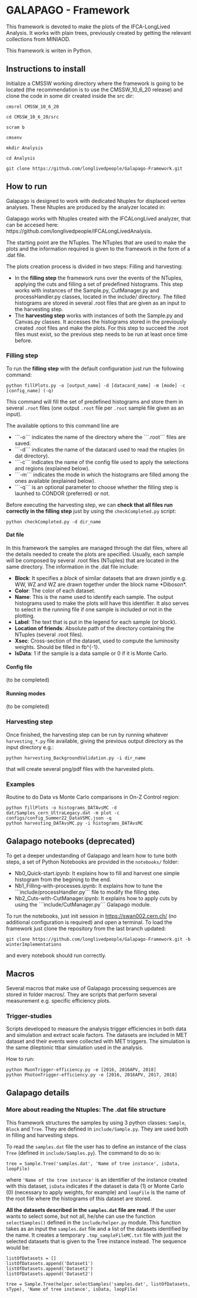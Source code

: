# GALAPAGO - Framework

This framework is devoted to make the plots of the IFCA-LongLived Analysis. It works with plain trees, previously created by getting the relevant collections from MINIAOD.

This framework is writen in Python.

## Instructions to install

Initialize a CMSSW working directory where the framework is going to be located (the recommendation is to use the CMSSW_10_6_20 release) and clone the code in some dir created inside the src dir:

```
cmsrel CMSSW_10_6_20

cd CMSSW_10_6_20/src

scram b

cmsenv

mkdir Analysis

cd Analysis

git clone https://github.com/longlivedpeople/Galapago-Framework.git

```


## How to run

Galapago is designed to work with dedicated Ntuples for displaced vertex analyses. These Ntuples are produced by the analyzer located in:

<p> Galapago works with Ntuples created with the IFCALongLived analyzer, that can be accesed here: https://github.com/longlivedpeople/IFCALongLivedAnalysis.</p>

The starting point are the NTuples. The NTuples that are used to make the plots and the information required is given to the framework in the form of a .dat file.

<p>The plots creation process is divided in two steps: Filling and harvesting:</p>
<ul> 
  <li> In the <strong>filling step</strong> the framework runs over the events of the NTuples, applying the cuts and filling a set of predefined histograms. This step works with instances of the Sample.py, CutManager.py and processHandler.py classes, located in the include/ directory. The filled histograms are stored in several .root files that are given as an input to the harvesting step.</li>
  <li> The <strong>harvesting step</strong> works with instances of both the Sample.py and Canvas.py classes. It accesses the histograms stored in the previously created .root files and make the plots. For this step to succeed the .root files must exist, so the previous step needs to be run at least once time before.</li>
</ul>


### Filling step

To run the <strong>filling step</strong> with the default configuration just run the following command:
```
python fillPlots.py -o [output_name] -d [datacard_name] -m [mode] -c [config_name] (-q)
```
This command will fill the set of predefined histograms and store them in several ```.root``` files (one output ```.root``` file per ```.root``` sample file given as an input).
 
<p> The available options to this command line are </p>
<ul>
  <li> ```-o``` indicates the name of the directory where the ```.root``` files are saved.</li>
  <li> ```-d``` indicates the name of the datacard used to read the ntuples (in dat directory).</li>
  <li> ```-c``` indicates the name of the config file used to apply the selections and regions (explained below).</li>
  <li> ```-m``` indicates the mode in which the histograms are filled among the ones available (explained below).</li>
  <li> ```-q``` is an optional parameter to choose whether the filling step is launhed to CONDOR (preferred) or not.</li>
</ul> 

Before executing the harvesting step, we can <strong>check that all files run correctly in the filling step</strong> just by using the ```checkCompleted.py``` script:
```
python checkCompleted.py -d dir_name
```

#### Dat file

<p> In this framework the samples are managed through the dat files, where all the details needed to create the plots are specified. Usually, each sample will be composed by several .root files (NTuples) that are located in the same directory. The information in the .dat file include: </p>
<ul>
  <li> <strong>Block</strong>: It specifies a <em>block</em> of similar datasets that are drawn jointly e.g. WW, WZ and WZ are drawn together under the block name *Diboson*.</li>
  <li> <strong>Color</strong>: The color of each dataset. </li>
  <li> <strong>Name</strong>: This is the name used to identify each sample. The output histograms used to make the plots will have this identifier. It also serves to select in the running file if one sample is included or not in the plotting.</li>
  <li> <strong>Label</strong>: The text that is put in the legend for each sample (or block). </li>
  <li> <strong>Location of friends</strong>: Absolute path of the directory containing the NTuples (several .root files). </li>
  <li> <strong>Xsec</strong>: Cross-section of the dataset, used to compute the luminosity weights. Should be filled in fb^{-1}.</li>
  <li> <strong>IsData</strong>: 1 if the sample is a data sample or 0 if it is Monte Carlo.</li>
</ul>

#### Config file

(to be completed)

#### Running modes

(to be completed)

### Harvesting step

Once finished, the harvesting step can be run by running whatever ```harvesting_*.py``` file available, giving the previous output directory as the input directory e.g.:
```
python harvesting_BackgroundValidation.py -i dir_name 
```
that will create several png/pdf files with the harvested plots.

### Examples

Routine to do Data vs Monte Carlo comparisons in On-Z Control region:
```
python fillPlots -o histograms_DATAvsMC -d dat/Samples_cern_UltraLegacy.dat -m plot -c configs/config_Summer22_DataVSMC.json -q
python harvesting_DATAvsMC.py -i histograms_DATAvsMC 
```

## Galapago notebooks (deprecated)

To get a deeper undestanding of Galapago and learn how to tune both steps, a set of Python Notebooks are provided in the ```notebooks/``` folder:
<ul>
  <li> Nb0_Quick-start.ipynb: It explains how to fill and harvest one simple histogram from the begining to the end.</li>
  <li> Nb1_Filling-with-processes.ipynb: It explains how to tune the ```include/processHandler.py``` file to modify the filling step.</li>
  <li> Nb2_Cuts-with-CutManager.ipynb: It explains how to apply cuts by using the ```include/CutManager.py``` Galapago module.</li>
</ul>

To run the notebooks, just init session in https://swan002.cern.ch/ (no additional configuration is required) and open a terminal. To load the framework just clone the repository from the last branch updated:
```
git clone https://github.com/longlivedpeople/Galapago-Framework.git -b winterImplementations
```
and every notebook should run correctly.

## Macros

Several macros that make use of Galapago processing sequences are stored in folder macros/. They are scripts that perform several measurement e.g. specific efficiency plots.

### Trigger-studies

Scripts developed to measure the analysis trigger efficiencies in both data and simulation and extract scale factors. The datasets are included in MET dataset and their events were collected with MET triggers. The simulation is the same dileptonic ttbar simulation used in the analysis.

How to run:
```
python MuonTrigger-efficiency.py -e [2016, 2016APV, 2018]
python PhotonTrigger-efficiency.py -e [2016, 2016APV, 2017, 2018]
```


## Galapago details

### More about reading the Ntuples: The .dat file structure

This framework structures the samples by using 3 python classes: ```Sample```, ```Block``` and ```Tree```. They are defined in ```include/Sample.py```. They are used both in filling and harvesting steps.

To read the ```samples.dat``` file the user has to define an instance of the class ```Tree``` (defined in ```include/Samples.py```). The command to do so is:

```tree = Sample.Tree('samples.dat', 'Name of tree instance', isData, loopFile)```

where ```'Name of the tree instance'``` is an identifier of the instance created with this dataset, ```isData``` indicates if the dataset is data (1) or Monte Carlo (0) (necessary to apply weights, for example) and ```loopFile``` is the name of the root file where the histograms of this dataset are stored.

<strong>All the datasets described in the ```samples.dat``` file are read.</strong> If the user wants to select some, but not all, he/she can use the function ```selectSamples()``` defined in the ```ìnclude/helper.py``` module. This function takes as an input the ```samples.dat``` file and a list of the datasets identified by the name. It creates a temporary ```.tmp_sampleFileMC.txt``` file with just the selected datasets that is given to the Tree instance instead. The sequence would be: 

```
listOfDatasets = []
listOfDatasets.append('Dataset1')
listOfDatasets.append('Dataset2')
listOfDatasets.append('Dataset2')

tree = Sample.Tree(helper.selectSamples('samples.dat', listOfDatasets, sType), 'Name of tree instance', isData, loopFile)
```


